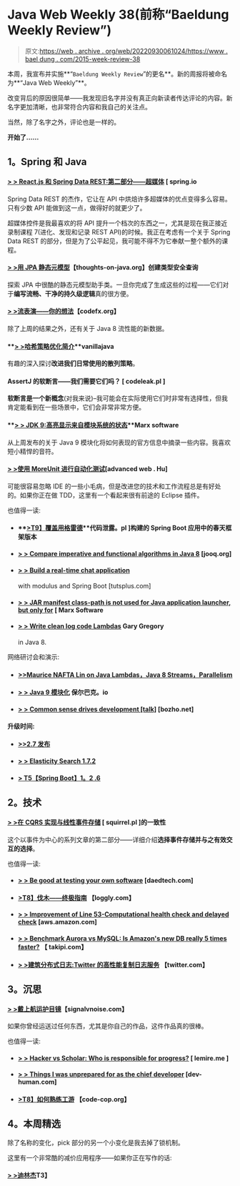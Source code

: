 # Java Web Weekly 38(前称“Baeldung Weekly Review”)

> 原文:[https://web . archive . org/web/20220930061024/https://www . bael dung . com/2015-week-review-38](https://web.archive.org/web/20220930061024/https://www.baeldung.com/2015-week-review-38)

本周，我宣布并实施**“`Baeldung Weekly Review`”的更名**。新的周报将被命名为**“Java Web Weekly”**。

改变背后的原因很简单——我发现旧名字并没有真正向新读者传达评论的内容。新名字更加清晰，也非常符合内容和我自己的关注点。

当然，除了名字之外，评论也是一样的。

**开始了……**

## **1。Spring 和 Java**

#### **[> > React.js 和 Spring Data REST:第二部分——超媒体](https://web.archive.org/web/20220126113444/https://spring.io/blog/2015/09/15/react-js-and-spring-data-rest-part-2-hypermedia)** [ spring.io

Spring Data REST 的杰作，它让在 API 中烘焙许多超媒体的优点变得多么容易。只有少数 API 能做到这一点，做得好的就更少了。

超媒体控件是我最喜欢的将 API 提升一个档次的东西之一，尤其是现在我正接近录制课程 7(进化、发现和记录 REST API)的时候。我正在考虑有一个关于 Spring Data REST 的部分，但是为了公平起见，我可能不得不为它奉献一整个额外的课程。

#### **[> >用 JPA 静态元模型](https://web.archive.org/web/20220126113444/http://www.thoughts-on-java.org/static-metamodel/)**【thoughts-on-java.org】创建类型安全查询

探索 JPA 中很酷的静态元模型助手类。一旦你完成了生成这些的过程——它们对于**编写流畅、干净的持久级逻辑**真的很方便。

#### **[> >流表演——你的想法](https://web.archive.org/web/20220126113444/http://blog.codefx.org/java/stream-performance-your-ideas/)**【codefx.org】

除了上周的结果之外，还有关于 Java 8 流性能的新数据。

#### **[> >哈希策略优化简介](https://web.archive.org/web/20220126113444/https://vanillajava.blogspot.ro/2015/09/an-introduction-to-optimising-hashing.html?view=classic)**vanillajava

有趣的深入探讨**改进我们日常使用的散列策略**。

#### AssertJ 的软断言——我们需要它们吗？ [ codeleak.pl ]

**软断言是一个新概念**(对我来说)–我可能会在实际使用它们时非常有选择性，但我肯定能看到在一些场景中，它们会非常非常方便。

#### **[> > JDK 9:高亮显示来自模块系统的状态](https://web.archive.org/web/20220126113444/https://marxsoftware.blogspot.ro/2015/09/jdk9-state-of-module-system.html)**Marx software

从上周发布的关于 Java 9 模块化将如何表现的官方信息中摘录一些内容。我喜欢短小精悍的音符。

#### **[> >使用 MoreUnit 进行自动化测试](https://web.archive.org/web/20220126113444/https://advancedweb.hu/2015/09/17/eclipse_tests_with_moreunit/)**[advanced web . Hu]

可能很容易忽略 IDE 的一些小毛病，但是改进您的技术和工作流程总是有好处的。如果你正在做 TDD，这里有一个看起来很有前途的 Eclipse 插件。

也值得一读:

*   #### **[>T9】覆盖用格雷德](https://web.archive.org/web/20220126113444/http://blog.codeleak.pl/2015/09/override-spring-framework-version-in.html)**代码泄露。pl ]构建的 Spring Boot 应用中的春天框架版本

*   #### **[> > Compare imperative and functional algorithms in Java 8](https://web.archive.org/web/20220126113444/http://blog.jooq.org/2015/09/17/comparing-imperative-and-functional-algorithms-in-java-8/)** [jooq.org]

*   #### **[> > Build a real-time chat application](https://web.archive.org/web/20220126113444/http://code.tutsplus.com/tutorials/build-a-real-time-chat-application-with-modulus-and-spring-boot--cms-22513)**

    with modulus and Spring Boot [tutsplus.com]
*   #### **[> > JAR manifest class-path is not used for Java application launcher, but only for](https://web.archive.org/web/20220126113444/https://marxsoftware.blogspot.ro/2015/09/jar-manifest-class-path-javac.html)** [ Marx Software

*   #### **[> > Write clean log code Lambdas](https://web.archive.org/web/20220126113444/https://garygregory.wordpress.com/2015/09/16/a-gentle-introduction-to-the-log4j-api-and-lambda-basics/)** Gary Gregory

    in Java 8.

网络研讨会和演示:

*   #### **[>>Maurice NAFTA Lin on Java Lambdas，Java 8 Streams，Parallelism](https://web.archive.org/web/20220126113444/http://www.infoq.com/interviews/naftalin-lambda-streams)**

*   #### **[> > Java 9 模块化](https://web.archive.org/web/20220126113444/http://paulbakker.io/java/java-9-modularity/)** 保尔巴克。io

*   #### **[> > Common sense drives development [talk]](https://web.archive.org/web/20220126113444/http://techblog.bozho.net/common-sense-driven-development-talk/)** [bozho.net]

#### 升级时间:

*   #### **[>>2.7 发布](https://web.archive.org/web/20220126113444/https://discuss.gradle.org/t/gradle-2-7-released/11623)**

*   #### **[> > Elasticity Search 1.7.2](https://web.archive.org/web/20220126113444/https://www.elastic.co/downloads/past-releases/elasticsearch-1-7-2)**

*   #### **[> T5【Spring Boot】1。2 .6](https://web.archive.org/web/20220126113444/https://search.maven.org/classic/#artifactdetails|org.springframework.boot|spring-boot|1.2.6.RELEASE|jar)**

## **2。技术**

#### **[> >在 CQRS 实现与线性事件存储](https://web.archive.org/web/20220126113444/http://squirrel.pl/blog/2015/09/14/achieving-consistency-in-cqrs-with-linear-event-store/)** [ squirrel.pl ]的一致性

这个以事件为中心的系列文章的第二部分——详细介绍**选择事件存储并与之有效交互的选择**。

也值得一读:

*   #### **[> > Be good at testing your own software](https://web.archive.org/web/20220126113444/http://www.daedtech.com/get-good-at-testing-your-own-software)** [daedtech.com]

*   #### **[>T8】伐木——终极指南](https://web.archive.org/web/20220126113444/https://www.loggly.com/ultimate-guide/)** 【loggly.com】

*   #### **[> > Improvement of Line 53-Computational health check and delayed check](https://web.archive.org/web/20220126113444/https://aws.amazon.com/blogs/aws/route-53-improvements-calculated-health-checks-and-latency-checks/)** [aws.amazon.com]

*   #### **[> > Benchmark Aurora vs MySQL: Is Amazon's new DB really 5 times faster?](https://web.archive.org/web/20220126113444/http://blog.takipi.com/benchmarking-aurora-vs-mysql-is-amazons-new-db-really-5x-faster/)** 【 takipi.com】

*   #### **[> >建筑分布式日志:Twitter 的高性能复制日志服务](https://web.archive.org/web/20220126113444/https://blog.twitter.com/2015/building-distributedlog-twitter-s-high-performance-replicated-log-service)** 【twitter.com】

## **3。沉思**

#### **[> >戴上航运护目镜](https://web.archive.org/web/20220126113444/https://signalvnoise.com/posts/3931-putting-on-the-shipping-goggles)**【signalvnoise.com】

如果你曾经运送过任何东西，尤其是你自己的作品，这件作品真的很棒。

也值得一读:

*   #### **[> > Hacker vs Scholar: Who is responsible for progress?](https://web.archive.org/web/20220126113444/http://lemire.me/blog/archives/2015/09/11/hackers-vs-academics-who-is-responsible-for-progress/)** [ lemire.me ]

*   #### **[> > Things I was unprepared for as the chief developer](https://web.archive.org/web/20220126113444/http://dev-human.com/entries/2015/09/07/things-i-was-unprepared-for/)** [dev-human.com]

*   #### **[>T8】如何熟练工游](https://web.archive.org/web/20220126113444/http://blog.code-cop.org/2015/09/how-to-journeyman-tour.html)** 【code-cop.org】

## **4。本周精选**

除了名称的变化，pick 部分的另一个小变化是我去掉了锁机制。

这里有一个非常酷的减价应用程序——如果你正在写作的话:

#### **[> >迪林杰](https://web.archive.org/web/20220126113444/https://dillinger.io/)T3】**